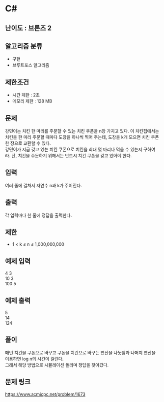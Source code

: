 # C#

## 난이도 : 브론즈 2

## 알고리즘 분류
  - 구현
  - 브루트포스 알고리즘

## 제한조건
  - 시간 제한 : 2초
  - 메모리 제한 : 128 MB

## 문제
강민이는 치킨 한 마리를 주문할 수 있는 치킨 쿠폰을 n장 가지고 있다. 이 치킨집에서는 치킨을 한 마리 주문할 때마다 도장을 하나씩 찍어 주는데, 도장을 k개 모으면 치킨 쿠폰 한 장으로 교환할 수 있다.<br/>
강민이가 지금 갖고 있는 치킨 쿠폰으로 치킨을 최대 몇 마리나 먹을 수 있는지 구하여라. 단, 치킨을 주문하기 위해서는 반드시 치킨 쿠폰을 갖고 있어야 한다.<br/>


## 입력
여러 줄에 걸쳐서 자연수 n과 k가 주어진다.<br/>


## 출력
각 입력마다 한 줄에 정답을 출력한다.<br/>


## 제한
  - 1 < k ≤ n ≤ 1,000,000,000


## 예제 입력
4 3<br/>
10 3<br/>
100 5<br/>


## 예제 출력
5<br/>
14<br/>
124<br/>


## 풀이
매번 치킨을 쿠폰으로 바꾸고 쿠폰을 치킨으로 바꾸는 연산을 나눗셈과 나머지 연산을 이용하면 log n의 시간이 걸린다.<br/>
그래서 해당 방법으로 시뮬레이션 돌리며 정답을 찾아갔다.<br/>


## 문제 링크
https://www.acmicpc.net/problem/1673